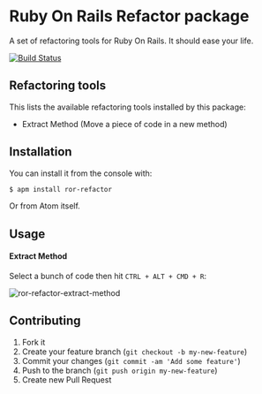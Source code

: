 # Ruby On Rails Refactor package

A set of refactoring tools for Ruby On Rails. It should ease your life.

[![Build Status](https://travis-ci.org/zedtux/ror-refactor.svg?branch=master)](https://travis-ci.org/zedtux/ror-refactor)

## Refactoring tools

This lists the available refactoring tools installed by this package:

 - Extract Method (Move a piece of code in a new method)

## Installation

You can install it from the console with:

```bash
$ apm install ror-refactor
```

Or from Atom itself.

## Usage

#### Extract Method

Select a bunch of code then hit `CTRL + ALT + CMD + R`:

![ror-refactor-extract-method](https://cloud.githubusercontent.com/assets/478564/17524050/2c1a4904-5e5d-11e6-9716-7f783ea37386.gif)

## Contributing

1. Fork it
2. Create your feature branch (`git checkout -b my-new-feature`)
3. Commit your changes (`git commit -am 'Add some feature'`)
4. Push to the branch (`git push origin my-new-feature`)
5. Create new Pull Request
